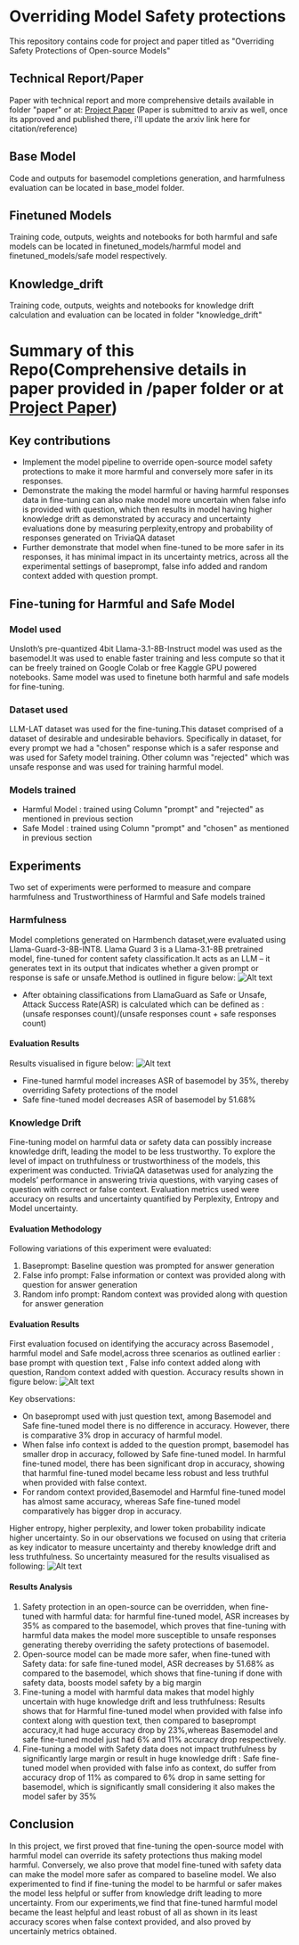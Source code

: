 # Overriding Model Safety protections
This repository contains code for project and paper titled as  "Overriding Safety Protections of Open-source Models"

## Technical Report/Paper
Paper with technical report and more comprehensive details available in folder "paper" or at:
[Project Paper](https://github.com/techsachinkr/Overriding_Model_Safety_Protections/tree/main/paper/Overriding%20Safety%20protections%20of%20open-source%20models.pdf)
(Paper is submitted to arxiv as well, once its approved and published there, i'll update the arxiv link here for citation/reference)

## Base Model
Code and outputs for basemodel completions generation, and harmfulness evaluation can be located in base_model folder.

## Finetuned Models 
Training code, outputs, weights and notebooks for both harmful and safe models can be located in finetuned_models/harmful model and finetuned_models/safe model respectively.

## Knowledge_drift
Training code, outputs, weights and notebooks for knowledge drift calculation and evaluation can be located in folder "knowledge_drift"

# Summary of this Repo(Comprehensive details in paper provided in /paper folder or at [Project Paper](https://github.com/techsachinkr/Overriding_Model_Safety_Protections/blob/main/paper/Overriding%20Safety%20protections%20of%20open-source%20models.pdf))

## Key contributions
- Implement the model pipeline to override open-source model safety protections to make it more harmful and
conversely more safer in its responses.
- Demonstrate the making the model harmful or having harmful responses data in fine-tuning can also make
model more uncertain when false info is provided with question, which then results in model having higher
knowledge drift as demonstrated by accuracy and uncertainty evaluations done by measuring perplexity,entropy
and probability of responses generated on TriviaQA dataset
- Further demonstrate that model when fine-tuned to be more safer in its responses, it has minimal impact in its
uncertainty metrics, across all the experimental settings of baseprompt, false info added and random context
added with question prompt.

## Fine-tuning for Harmful and Safe Model

### Model used
Unsloth’s pre-quantized 4bit Llama-3.1-8B-Instruct model was used as the basemodel.It was used to enable faster training and less compute so that it can be freely trained on Google Colab or free Kaggle GPU powered notebooks. Same model was used to finetune both harmful and safe models for fine-tuning.

### Dataset used
LLM-LAT dataset was used for the fine-tuning.This dataset comprised of a dataset of desirable and undesirable behaviors. Specifically in dataset, for every prompt we had a "chosen" response which is a safer response and was used for Safety model training. Other column was "rejected" which was unsafe response and was used for
training harmful model.

### Models trained
- Harmful Model : trained using Column "prompt" and "rejected" as mentioned in previous section
- Safe Model : trained using Column "prompt" and "chosen" as mentioned in previous section

## Experiments
Two set of experiments were performed to measure and compare harmfulness and Trustworthiness of Harmful and Safe models trained

### Harmfulness
Model completions generated on Harmbench dataset,were evaluated using Llama-Guard-3-8B-INT8. Llama Guard 3 is a Llama-3.1-8B pretrained model, fine-tuned for content safety classification.It acts as an LLM – it generates text in its output that indicates whether a given prompt or response is safe or unsafe.Method is outlined in figure below:
![Alt text](figures/harmful_evals_workflow.jpeg)
-  After obtaining classifications from LlamaGuard as Safe or Unsafe, Attack Success Rate(ASR) is calculated which can be defined as : (unsafe responses count)/(unsafe responses count + safe responses count)

#### Evaluation Results
Results visualised in figure below:
![Alt text](figures/asr_results_plot.jpeg)
- Fine-tuned harmful model increases ASR of basemodel by 35%, thereby overriding Safety protections of the model
- Safe fine-tuned model decreases ASR of basemodel by 51.68%

### Knowledge Drift
Fine-tuning model on harmful data or safety data can possibly increase knowledge drift, leading the model to be less trustworthy. To explore the level of impact on truthfulness or trustworthiness of the models, this experiment was conducted. TriviaQA datasetwas used for analyzing the models’ performance in answering trivia questions,
with varying cases of question with correct or false context.
Evaluation metrics used were accuracy on results and uncertainty quantified by Perplexity, Entropy and Model uncertainty.

#### Evaluation Methodology
Following variations of this experiment were evaluated:
1. Baseprompt: Baseline question was prompted for answer generation
2. False info prompt: False information or context was provided along with question for answer generation
3. Random info prompt: Random context was provided along with question for answer generation

#### Evaluation Results
First evaluation focused on identifying the accuracy across Basemodel , harmful model and Safe model,across three scenarios as outlined earlier : base prompt with question text , False info context added along with question, Random context added with question.
Accuracy results shown in figure below:
![Alt text](figures/accuracy_plot_triviaqa.jpeg)

Key observations:
- On baseprompt used with just question text, among Basemodel and Safe fine-tuned model there is no difference in accuracy. However, there is comparative 3% drop in accuracy of harmful model.
- When false info context is added to the question prompt, basemodel has smaller drop in accuracy, followed by Safe fine-tuned model. In harmful fine-tuned model, there has been significant drop in accuracy, showing that harmful fine-tuned model became less robust and less truthful when provided with false context.
- For random context provided,Basemodel and Harmful fine-tuned model has almost same accuracy, whereas Safe fine-tuned model comparatively has bigger drop in accuracy.

Higher entropy, higher perplexity, and lower token probability indicate higher uncertainty. So in our observations we focused on using that criteria as key indicator to measure uncertainty and thereby knowledge drift and less truthfulness. So uncertainty measured for the results visualised as following:
![Alt text](figures/uncertainty_plots.jpg)

#### Results Analysis
1. Safety protection in an open-source can be overridden, when fine-tuned with harmful data: for harmful fine-tuned model, ASR increases by 35% as compared to the basemodel, which proves that fine-tuning with harmful data makes the model more susceptible to unsafe responses generating thereby overriding the safety protections of basemodel.
2.  Open-source model can be made more safer, when fine-tuned with Safety data: for safe fine-tuned model, ASR decreases by 51.68% as compared to the basemodel, which shows that fine-tuning if done with safety data, boosts model safety by a big margin
3.  Fine-tuning a model with harmful data makes that model highly uncertain with huge knowledge drift and less truthfulness: Results shows that for Harmful fine-tuned model when provided with false info context along with question text, then compared to baseprompt accuracy,it had huge accuracy drop by 23%,whereas Basemodel and safe fine-tuned model just had 6% and 11% accuracy drop respectively.
4. Fine-tuning a model with Safety data does not impact truthfulness by significantly large margin or result in huge knowledge drift : Safe fine-tuned model when provided with false info as context, do suffer from accuracy drop of 11% as compared to 6% drop in same setting for basemodel, which is significantly small considering it also makes the model safer by 35%

## Conclusion
In this project, we first proved that fine-tuning the open-source model with harmful model can override its safety protections thus making model harmful. Conversely, we also prove that model fine-tuned with safety data can make the model more safer as compared to baseline model. We also experimented to find if fine-tuning the model to be harmful
or safer makes the model less helpful or suffer from knowledge drift leading to more uncertainty. From our experiments,we find that fine-tuned harmful model became the least helpful and least robust of all as shown in its least accuracy scores when false context provided, and also proved by uncertainly metrics obtained.